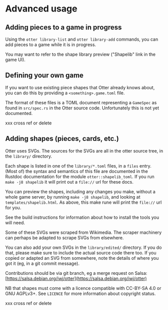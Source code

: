Advanced usage
==============

Adding pieces to a game in progress
-----------------------------------

Using the `otter library-list` and `otter library-add` commands, you can
add pieces to a game while it is in progress.

You may want to refer to the shape library preview ("Shapelib" link in
the game UI).


Defining your own game
----------------------

If you want to use existing piece shapes that Otter already knows
about, you can do this by providing a `<something>.game.toml` file.

The format of these files is a TOML document representing a `GameSpec`
as found in `src/spec.rs` in the Otter source code.  Unfortunately
this is not yet documented.

xxx cross ref or delete


Adding shapes (pieces, cards, etc.)
-----------------------------------

Otter uses SVGs.  The sources for the SVGs are all in the otter source
tree, in the `library/` directory.

Each shape is listed in one of the `library/*.toml` files, in a
`files` entry.  (Most of) the syntax and semantics of this file are
documented in the Rustdoc documentation for the module
`otter::shapelib_toml`.  If you run `make -j8 shapelib` it will print
out a `file://` url for these docs.

You can preview the shapes, including any changes you make, without a
whole game server, by running `make -j8 shapelib`, and looking at
`templates/shapelib.html`.  As above, this make rune will print the
`file://` url for you.

See the build instructions for information about how to install the
tools you will need.

Some of these SVGs were scraped from Wikimedia.  The scraper machinery
can perhaps be adapted to scrape SVGs from elsewhere.

You can also add your own SVGs in the `library/edited/` directory.  If
you do that, please make sure to include the actual source code there
too.  If you copied or adapted an SVG from somewhere, note the details
of where you got it (eg, in a git commit message).

Contributions should be via git branch, eg a merge request on Salsa:
[https://salsa.debian.org/iwj/otter](https://salsa.debian.org/iwj/otter)

NB that shapes must come with a licence compatible with CC-BY-SA 4.0
or GNU AGPLv3+.  See `LICENCE` for more information about copyright status.


xxx cross ref or delete
